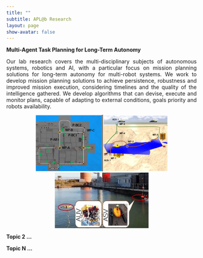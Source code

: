 ```yaml
---
title: ""
subtitle: APL@b Research
layout: page
show-avatar: false
---
```


**Multi-Agent Task Planning for Long-Term Autonomy**

<p align="justify">
Our lab research covers the multi-disciplinary subjects of autonomous systems, robotics and AI, with a particular focus on mission planning solutions for long-term autonomy for multi-robot systems. We work to develop mission planning solutions  to achieve persistence, robustness and improved mission execution, considering timelines and the quality of the intelligence gathered. We develop algorithms that can devise, execute and monitor plans, capable of adapting to external conditions, goals priority and robots availability.
</p>

<p align="center"> <img src="/img/topic1.jpg" align="center" width="350" height="150">  <img src="/img/topic12.jpg" align="center" width="250" height="150"></p>

**Topic 2 ...**

**Topic N ...**



